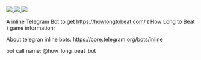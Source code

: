 
<a href="https://travis-ci.org/icehaku/how_long_to_beat_bot">
<img src="https://travis-ci.org/icehaku/how_long_to_beat_bot.svg?branch=master" />
</a>

<a href="https://codeclimate.com/github/icehaku/how_long_to_beat_bot">
<img src="https://codeclimate.com/github/icehaku/how_long_to_beat_bot/badges/gpa.svg" />
</a>

<a href="https://codeclimate.com/github/icehaku/how_long_to_beat_bot/coverage">
<img src="https://codeclimate.com/github/icehaku/how_long_to_beat_bot/badges/coverage.svg" />
</a>

A inline Telegram Bot to get https://howlongtobeat.com/ ( How Long to Beat ) game information;

About telegran inline bots: https://core.telegram.org/bots/inline

bot call name: @how_long_beat_bot
